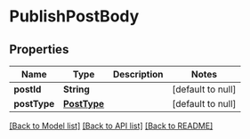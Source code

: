 # PublishPostBody
## Properties

| Name | Type | Description | Notes |
|------------ | ------------- | ------------- | -------------|
| **postId** | **String** |  | [default to null] |
| **postType** | [**PostType**](PostType.md) |  | [default to null] |

[[Back to Model list]](../README.md#documentation-for-models) [[Back to API list]](../README.md#documentation-for-api-endpoints) [[Back to README]](../README.md)

